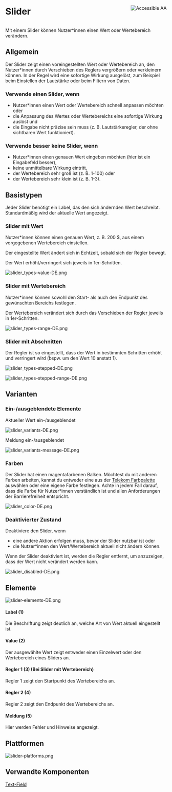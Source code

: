 <div style="display: inline-flex; align-items: center; justify-content: space-between; width: 100%;">
    <h1>Slider</h1>
    <img src="assets/aa.png" alt="Accessible AA" />
</div>

Mit einem Slider können Nutzer\*innen einen Wert oder Wertebereich verändern.

## Allgemein

Der Slider zeigt einen voreingestellten Wert oder Wertebereich an, den Nutzer\*innen durch Verschieben des Reglers vergrößern oder verkleinern können. In der Regel wird eine sofortige Wirkung ausgelöst, zum Beispiel beim Einstellen der Lautstärke oder beim Filtern von Daten.

### Verwende einen Slider, wenn

- Nutzer\*innen einen Wert oder Wertebereich schnell anpassen möchten oder
- die Anpassung des Wertes oder Wertebereichs eine sofortige Wirkung auslöst und
- die Eingabe nicht präzise sein muss (z. B. Lautstärkeregler, der ohne sichtbaren Wert funktioniert).

### Verwende besser keine Slider, wenn

- Nutzer\*innen einen genauen Wert eingeben möchten (hier ist ein Eingabefeld besser),
- keine unmittelbare Wirkung eintritt,
- der Wertebereich sehr groß ist (z. B. 1-100) oder
- der Wertebereich sehr klein ist (z. B. 1-3).

## Basistypen

Jeder Slider benötigt ein Label, das den sich ändernden Wert beschreibt. Standardmäßig wird der aktuelle Wert angezeigt.

### Slider mit Wert

Nutzer\*innen können einen genauen Wert, z. B. 200 \$, aus einem vorgegebenen Wertebereich einstellen.

Der eingestellte Wert ändert sich in Echtzeit, sobald sich der Regler bewegt.

Der Wert erhöht/verringert sich jeweils in 1er-Schritten.

![slider_types-value-DE.png](assets/3_components/slider/slider_types-value-DE.png)

### Slider mit Wertebereich

Nutzer\*innen können sowohl den Start- als auch den Endpunkt des gewünschten Bereichs festlegen.

Der Wertebereich verändert sich durch das Verschieben der Regler jeweils in 1er-Schritten.

![slider_types-range-DE.png](assets/3_components/slider/slider_types-range-DE.png)

### Slider mit Abschnitten

Der Regler ist so eingestellt, dass der Wert in bestimmten Schritten erhöht und verringert wird (bspw. um den Wert 10 anstatt 1).

![slider_types-stepped-DE.png](assets/3_components/slider/slider_types-stepped-DE.png)

![slider_types-stepped-range-DE.png](assets/3_components/slider/slider_types-stepped-range-DE.png)

## Varianten

### Ein-/ausgeblendete Elemente

Aktueller Wert ein-/ausgeblendet

![slider_variants-DE.png](assets/3_components/slider/slider_variants-DE.png)

Meldung ein-/ausgeblendet

![slider_variants-message-DE.png](assets/3_components/slider/slider_variants-message-DE.png)

### Farben

Der Slider hat einen magentafarbenen Balken. Möchtest du mit anderen Farben arbeiten, kannst du entweder eine aus der <a href="?path=/docs/guidelines-colors--page">Telekom Farbpalette</a> auswählen oder eine eigene Farbe festlegen. Achte in jedem Fall darauf, dass die Farbe für Nutzer\*innen verständlich ist und allen Anforderungen der Barrierefreiheit entspricht.

![slider_color-DE.png](assets/3_components/slider/slider_color-DE.png)

### Deaktivierter Zustand

Deaktiviere den Slider, wenn

- eine andere Aktion erfolgen muss, bevor der Slider nutzbar ist oder
- die Nutzer\*innen den Wert/Wertebereich aktuell nicht ändern können.

Wenn der Slider deaktiviert ist, werden die Regler entfernt, um anzuzeigen, dass der Wert nicht verändert werden kann.

![slider_disabled-DE.png](assets/3_components/slider/slider_disabled-DE.png)

## Elemente

![slider-elements-DE.png](assets/3_components/slider/slider-elements.png)

#### Label (1)

Die Beschriftung zeigt deutlich an, welche Art von Wert aktuell eingestellt ist.

#### Value (2)

Der ausgewählte Wert zeigt entweder einen Einzelwert oder den Wertebereich eines Sliders an.

#### Regler 1 (3) (Bei Slider mit Wertebereich)

Regler 1 zeigt den Startpunkt des Wertebereichs an.

#### Regler 2 (4)

Regler 2 zeigt den Endpunkt des Wertebereichs an.

#### Meldung (5)

Hier werden Fehler und Hinweise angezeigt.

## Plattformen

![slider-platforms.png](assets/3_components/slider/slider-platforms.png)

## Verwandte Komponenten

<a href="?path=/usage/components-text-field--standard">Text-Field</a>
